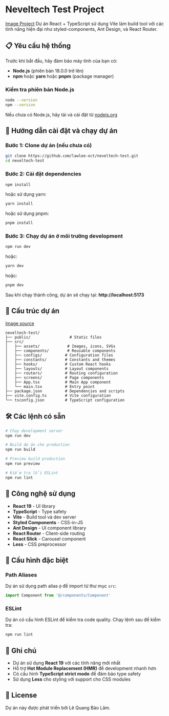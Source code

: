 # Neveltech Test Project
[Image Project](https://github.com/user-attachments/assets/dbe60c12-1f15-4f01-ab69-429099c1ec26)
Dự án React + TypeScript sử dụng Vite làm build tool với các tính năng hiện đại như styled-components, Ant Design, và React Router.


## 📋 Yêu cầu hệ thống

Trước khi bắt đầu, hãy đảm bảo máy tính của bạn có:

- **Node.js** (phiên bản 18.0.0 trở lên)
- **npm** hoặc **yarn** hoặc **pnpm** (package manager)

### Kiểm tra phiên bản Node.js

```bash
node --version
npm --version
```

Nếu chưa có Node.js, hãy tải và cài đặt từ [nodejs.org](https://nodejs.org/)

## 🚀 Hướng dẫn cài đặt và chạy dự án

### Bước 1: Clone dự án (nếu chưa có)

```bash
git clone https://github.com/lawlee-oct/neveltech-test.git
cd neveltech-test
```

### Bước 2: Cài đặt dependencies

```bash
npm install
```

hoặc sử dụng yarn:
```bash
yarn install
```

hoặc sử dụng pnpm:
```bash
pnpm install
```

### Bước 3: Chạy dự án ở môi trường development

```bash
npm run dev
```

hoặc:
```bash
yarn dev
```

hoặc:
```bash
pnpm dev
```

Sau khi chạy thành công, dự án sẽ chạy tại: **http://localhost:5173**

## 📁 Cấu trúc dự án
[Image source](https://github.com/user-attachments/assets/f3aefc21-7a5c-42c6-82cf-41348b017ccc)
```
neveltech-test/
├── public/                 # Static files
├── src/
│   ├── assets/            # Images, icons, SVGs
│   ├── components/        # Reusable components
│   ├── configs/          # Configuration files
│   ├── constants/        # Constants and themes
│   ├── hooks/            # Custom React hooks
│   ├── layouts/          # Layout components
│   ├── routers/          # Routing configuration
│   ├── screens/          # Page components
│   ├── App.tsx           # Main App component
│   └── main.tsx          # Entry point
├── package.json          # Dependencies and scripts
├── vite.config.ts        # Vite configuration
└── tsconfig.json         # TypeScript configuration
```

## 🛠️ Các lệnh có sẵn

```bash
# Chạy development server
npm run dev

# Build dự án cho production
npm run build

# Preview build production
npm run preview

# Kiểm tra lỗi ESLint
npm run lint
```

## 🎨 Công nghệ sử dụng

- **React 19** - UI library
- **TypeScript** - Type safety
- **Vite** - Build tool và dev server
- **Styled Components** - CSS-in-JS
- **Ant Design** - UI component library
- **React Router** - Client-side routing
- **React Slick** - Carousel component
- **Less** - CSS preprocessor

## 🔧 Cấu hình đặc biệt

### Path Aliases
Dự án sử dụng path alias `@` để import từ thư mục `src`:
```typescript
import Component from '@/components/Component'
```

### ESLint
Dự án có cấu hình ESLint để kiểm tra code quality. Chạy lệnh sau để kiểm tra:
```bash
npm run lint
```

## 📝 Ghi chú

- Dự án sử dụng **React 19** với các tính năng mới nhất
- Hỗ trợ **Hot Module Replacement (HMR)** để development nhanh hơn
- Có cấu hình **TypeScript strict mode** để đảm bảo type safety
- Sử dụng **Less** cho styling với support cho CSS modules

## 📄 License

Dự án này được phát triển bởi Lê Quang Bảo Lâm.
